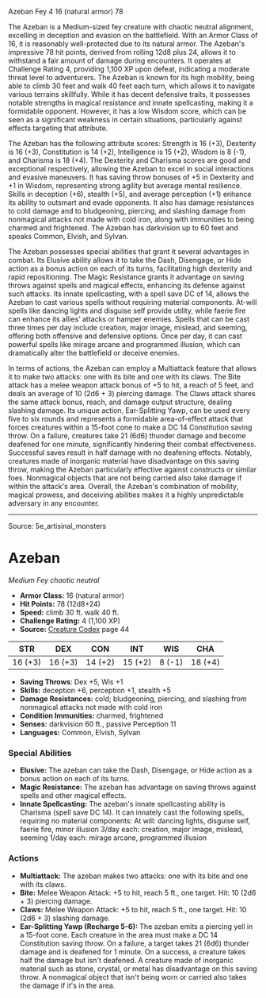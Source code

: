 <MonsterName/>Azeban</MonsterName>
<CreatureType/>Fey</CreatureType>
<CR/>4</CR>
<AC/>16 (natural armor)</AC>
<HP/>78</HP>
<summary>The Azeban is a Medium-sized fey creature with chaotic neutral alignment, excelling in deception and evasion on the battlefield. With an Armor Class of 16, it is reasonably well-protected due to its natural armor. The Azeban's impressive 78 hit points, derived from rolling 12d8 plus 24, allows it to withstand a fair amount of damage during encounters. It operates at Challenge Rating 4, providing 1,100 XP upon defeat, indicating a moderate threat level to adventurers. The Azeban is known for its high mobility, being able to climb 30 feet and walk 40 feet each turn, which allows it to navigate various terrains skillfully. While it has decent defensive traits, it possesses notable strengths in magical resistance and innate spellcasting, making it a formidable opponent. However, it has a low Wisdom score, which can be seen as a significant weakness in certain situations, particularly against effects targeting that attribute.</summary>

<detail>

The Azeban has the following attribute scores: Strength is 16 (+3), Dexterity is 16 (+3), Constitution is 14 (+2), Intelligence is 15 (+2), Wisdom is 8 (-1), and Charisma is 18 (+4). The Dexterity and Charisma scores are good and exceptional respectively, allowing the Azeban to excel in social interactions and evasive maneuvers. It has saving throw bonuses of +5 in Dexterity and +1 in Wisdom, representing strong agility but average mental resilience. Skills in deception (+6), stealth (+5), and average perception (+1) enhance its ability to outsmart and evade opponents. It also has damage resistances to cold damage and to bludgeoning, piercing, and slashing damage from nonmagical attacks not made with cold iron, along with immunities to being charmed and frightened. The Azeban has darkvision up to 60 feet and speaks Common, Elvish, and Sylvan.

The Azeban possesses special abilities that grant it several advantages in combat. Its Elusive ability allows it to take the Dash, Disengage, or Hide action as a bonus action on each of its turns, facilitating high dexterity and rapid repositioning. The Magic Resistance grants it advantage on saving throws against spells and magical effects, enhancing its defense against such attacks. Its innate spellcasting, with a spell save DC of 14, allows the Azeban to cast various spells without requiring material components. At-will spells like dancing lights and disguise self provide utility, while faerie fire can enhance its allies’ attacks or hamper enemies. Spells that can be cast three times per day include creation, major image, mislead, and seeming, offering both offensive and defensive options. Once per day, it can cast powerful spells like mirage arcane and programmed illusion, which can dramatically alter the battlefield or deceive enemies.

In terms of actions, the Azeban can employ a Multiattack feature that allows it to make two attacks: one with its bite and one with its claws. The Bite attack has a melee weapon attack bonus of +5 to hit, a reach of 5 feet, and deals an average of 10 (2d6 + 3) piercing damage. The Claws attack shares the same attack bonus, reach, and damage output structure, dealing slashing damage. Its unique action, Ear-Splitting Yawp, can be used every five to six rounds and represents a formidable area-of-effect attack that forces creatures within a 15-foot cone to make a DC 14 Constitution saving throw. On a failure, creatures take 21 (6d6) thunder damage and become deafened for one minute, significantly hindering their combat effectiveness. Successful saves result in half damage with no deafening effects. Notably, creatures made of inorganic material have disadvantage on this saving throw, making the Azeban particularly effective against constructs or similar foes. Nonmagical objects that are not being carried also take damage if within the attack's area. Overall, the Azeban's combination of mobility, magical prowess, and deceiving abilities makes it a highly unpredictable adversary in any encounter.</detail>



---

Source: 5e_artisinal_monsters

# Azeban

*Medium* *Fey* *chaotic neutral*

- **Armor Class:** 16 (natural armor)
- **Hit Points:** 78 (12d8+24)
- **Speed:** climb 30 ft. walk 40 ft.
- **Challenge Rating:** 4 (1,100 XP)
- **Source:** [Creature Codex](https://koboldpress.com/kpstore/product/creature-codex-for-5th-edition-dnd) page 44

| STR | DEX | CON | INT | WIS | CHA |
| --- | --- | --- | --- | --- | --- |
| 16 (+3) | 16 (+3) | 14 (+2) | 15 (+2) | 8 (-1) | 18 (+4) |

- **Saving Throws**: Dex +5, Wis +1
- **Skills:** deception +6, perception +1, stealth +5
- **Damage Resistances:** cold; bludgeoning, piercing, and slashing from nonmagical attacks not made with cold iron
- **Condition Immunities:** charmed, frightened
- **Senses:** darkvision 60 ft., passive Perception 11
- **Languages:** Common, Elvish, Sylvan

### Special Abilities

- **Elusive:** The azeban can take the Dash, Disengage, or Hide action as a bonus action on each of its turns.
- **Magic Resistance:** The azeban has advantage on saving throws against spells and other magical effects.
- **Innate Spellcasting:** The azeban's innate spellcasting ability is Charisma (spell save DC 14). It can innately cast the following spells, requiring no material components:
At will: dancing lights, disguise self, faerie fire, minor illusion
3/day each: creation, major image, mislead, seeming
1/day each: mirage arcane, programmed illusion

### Actions

- **Multiattack:** The azeban makes two attacks: one with its bite and one with its claws.
- **Bite:** Melee Weapon Attack: +5 to hit, reach 5 ft., one target. Hit: 10 (2d6 + 3) piercing damage.
- **Claws:** Melee Weapon Attack: +5 to hit, reach 5 ft., one target. Hit: 10 (2d6 + 3) slashing damage.
- **Ear-Splitting Yawp (Recharge 5-6):** The azeban emits a piercing yell in a 15-foot cone. Each creature in the area must make a DC 14 Constitution saving throw. On a failure, a target takes 21 (6d6) thunder damage and is deafened for 1 minute. On a success, a creature takes half the damage but isn't deafened. A creature made of inorganic material such as stone, crystal, or metal has disadvantage on this saving throw. A nonmagical object that isn't being worn or carried also takes the damage if it's in the area.




